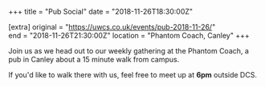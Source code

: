 +++
title = "Pub Social"
date = "2018-11-26T18:30:00Z"

[extra]
original = "https://uwcs.co.uk/events/pub-2018-11-26/"    
end = "2018-11-26T21:30:00Z"
location = "Phantom Coach, Canley"
+++

Join us as we head out to our weekly gathering at the Phantom Coach, a pub in Canley about a 15 minute walk from campus.

If you'd like to walk there with us, feel free to meet up at **6pm** outside DCS.

